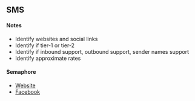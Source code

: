 ## SMS

#### Notes

- Identify websites and social links
- Identify if tier-1 or tier-2
- Identify if inbound support, outbound support, sender names support
- Identify approximate rates

#### Semaphore

- [Website](https://semaphore.co/)
- [Facebook](https://www.facebook.com/semaphoreapi)